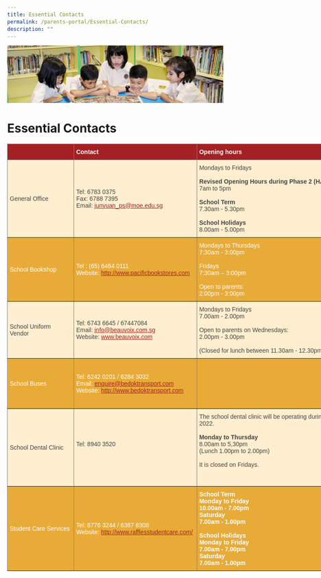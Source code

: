 ```yaml
---
title: Essential Contacts
permalink: /parents-portal/Essential-Contacts/
description: ""
---
```

![](/images/banner.gif)

Essential Contacts
==================

<style type="text/css">
.tg  {border-collapse:collapse;border-spacing:0;}
.tg td{border-color:black;border-style:solid;border-width:1px;font-family:Arial, sans-serif;font-size:14px;
  overflow:hidden;padding:10px 5px;word-break:normal;}
.tg th{border-color:black;border-style:solid;border-width:1px;font-family:Arial, sans-serif;font-size:14px;
  font-weight:normal;overflow:hidden;padding:10px 5px;word-break:normal;}
.tg .tg-gxat{background-color:#a52023;border-color:inherit;font-weight:bold;text-align:left;vertical-align:top}
.tg .tg-tw6x{background-color:#A52023;border-color:inherit;color:#FFF;font-weight:bold;text-align:left;vertical-align:middle}
.tg .tg-b6rr{background-color:#E8AB38;border-color:inherit;color:#A52023;text-align:left;text-decoration:underline;
  vertical-align:top}
.tg .tg-xiiv{background-color:#A52023;border-color:inherit;color:#FFF;font-weight:bold;text-align:left;vertical-align:top}
.tg .tg-r6xn{background-color:#FFEECF;border-color:inherit;color:#454545;text-align:left;vertical-align:middle}
.tg .tg-nqk2{background-color:#E8AB38;border-color:inherit;color:#FFF;text-align:left;vertical-align:middle}
.tg .tg-mycu{background-color:#E8AB38;border-color:inherit;color:#FFF;text-align:left;vertical-align:top}
.tg .tg-q0tg{background-color:#E8AB38;border-color:inherit;color:#FFF;text-align:center;vertical-align:middle}
.tg .tg-6e4t{background-color:#FFEECF;border-color:inherit;color:#454545;text-align:center;vertical-align:middle}
.tg .tg-9klb{background-color:#E8AB38;border-color:inherit;color:#FFF;font-weight:bold;text-align:left;vertical-align:top}
.tg .tg-q1bw{background-color:#E8AB38;border-color:inherit;color:#FFF;text-align:center;vertical-align:top}
</style>
<table class="tg" style="undefined;table-layout: fixed; width: 2308px">
<colgroup>
<col style="width: 155px">
<col style="width: 287px">
<col style="width: 726px">
<col style="width: 261px">
<col style="width: 879px">
</colgroup>
<thead>
  <tr>
    <th class="tg-xiiv"></th>
    <th class="tg-tw6x"><span style="font-weight:700;font-style:normal">Contact</span></th>
    <th class="tg-tw6x"><span style="font-weight:700;font-style:normal">Opening hours</span></th>
    <th class="tg-tw6x"><span style="font-weight:bold;color:#FFF;background-color:#A52023">Address</span></th>
    <th class="tg-gxat"><span style="color:#FFF">Other information</span></th>
  </tr>
</thead>
<tbody>
  <tr>
    <td class="tg-r6xn"><span style="color:#454545;background-color:#FFEECF">General Office</span></td>
    <td class="tg-r6xn"><span style="color:#454545;background-color:#FFEECF">Tel: 6783 0375</span><br><span style="color:#454545;background-color:#FFEECF">Fax: 6788 7395</span><br><span style="color:#454545;background-color:#FFEECF">Email: </span><a href="mailto:junyuan_ps@moe.edu.sg"><span style="text-decoration:underline;color:#A52023">junyuan_ps@moe.edu.sg</span></a></td>
    <td class="tg-r6xn"><span style="color:#454545;background-color:#FFEECF">Mondays to Fridays</span><br><br><span style="font-weight:bold">Revised Opening Hours during Phase 2 (HA)</span><br><span style="color:#454545;background-color:#FFEECF">7am to 5pm</span><br><br><span style="font-weight:bold">School Term</span><br><span style="color:#454545;background-color:#FFEECF">7.30am - 5.30pm</span><br><br><span style="font-weight:bold">School Holidays</span><br><span style="color:#454545;background-color:#FFEECF">8.00am - 5.00pm</span><br></td>
    <td class="tg-r6xn"><span style="color:#454545;background-color:#FFEECF">2 Tampines Street 91 Singapore 528906</span><br></td>
    <td class="tg-r6xn"><span style="color:#454545;background-color:#FFEECF">Closed on Sat, Sun and Public Holidays</span><br></td>
  </tr>
  <tr>
    <td class="tg-nqk2"><span style="color:#FFF;background-color:#E8AB38">School Bookshop</span></td>
    <td class="tg-nqk2"><span style="color:#FFF;background-color:#E8AB38">Tel : (65) 6464 0111</span><br><span style="color:#FFF;background-color:#E8AB38">Website: </span><a href="http://www.pacificbookstores.com/"><span style="text-decoration:underline;color:#A52023">http://www.pacificbookstores.com</span></a><br></td>
    <td class="tg-nqk2"><span style="color:#FFF;background-color:#E8AB38">Mondays to Thursdays</span><br><span style="color:#FFF;background-color:#E8AB38">7:30am - 3:00pm</span><br><br><span style="color:#FFF;background-color:#E8AB38">Fridays</span><br><span style="color:#FFF;background-color:#E8AB38">7:30am – 3:00pm</span><br><br><span style="color:#FFF;background-color:#E8AB38">Open to parents:</span><br><span style="color:#FFF;background-color:#E8AB38">2:00pm - 3:00pm</span><br></td>
    <td class="tg-nqk2"><span style="color:#FFF;background-color:#E8AB38">Pacific Bookstores Pte Ltd</span><br><span style="color:#FFF;background-color:#E8AB38">14 Arumugam Road #08-01</span><br><span style="color:#FFF;background-color:#E8AB38">LTC Building C Singapore 409959</span><br></td>
    <td class="tg-mycu"><span style="color:#FFF;background-color:#E8AB38">The bookshop is located on Level 1 near the canteen. You can purchase books, stationery, uniform, PE Attire and name tags from the school bookshop.</span><br><br><br></td>
  </tr>
  <tr>
    <td class="tg-r6xn"><span style="color:#454545;background-color:#FFEECF">School Uniform Vendor</span></td>
    <td class="tg-r6xn"><span style="color:#454545;background-color:#FFEECF">Tel: 6743 6645 / 67447084</span><br><span style="color:#454545;background-color:#FFEECF">Email: </span><a href="mailto:info@beauvoix.com.sg"><span style="text-decoration:underline;color:#A52023">info@beauvoix.com.sg</span></a><br><span style="color:#454545;background-color:#FFEECF">Website: </span><a href="http://www.beauvoix.com/"><span style="text-decoration:underline;color:#A52023">www.beauvoix.com</span></a></td>
    <td class="tg-r6xn"><span style="color:#454545;background-color:#FFEECF">Mondays to Fridays</span><br><span style="color:#454545;background-color:#FFEECF">7.00am - 2.00pm</span><br><br><span style="color:#454545;background-color:#FFEECF">Open to parents on Wednesdays:</span><br><span style="color:#454545;background-color:#FFEECF">2.00pm - 3.00pm</span><br><br><span style="color:#454545;background-color:#FFEECF">(Closed for lunch between 11.30am - 12.30pm)</span></td>
    <td class="tg-r6xn"><span style="color:#454545;background-color:#FFEECF">2 Sims Close</span><br><span style="color:#454545;background-color:#FFEECF">Gemini @Sims #03-08</span><br><span style="color:#454545;background-color:#FFEECF">Singapore 387298</span></td>
    <td class="tg-r6xn"><span style="color:#454545;background-color:#FFEECF">Alternatively, you may make your purchase online through Beau Voix's website or at their office in Sims Close.</span><br><br><span style="color:#454545;background-color:#FFEECF">Do Note: Beau Voix Uniform will charge a flat fee of $5.00 for all home delivery, regardless of the total purchase for all purchases done via their website.</span></td>
  </tr>
  <tr>
    <td class="tg-nqk2"><span style="color:#FFF;background-color:#E8AB38">School Buses</span></td>
    <td class="tg-nqk2"><span style="color:#FFF;background-color:#E8AB38">Tel: 6242 0201 / 6284 3032</span><br><span style="color:#FFF;background-color:#E8AB38">Email: </span><a href="mailto:enquire@bedoktransport.com"><span style="text-decoration:underline;color:#A52023">enquire@bedoktransport.com</span></a><br><span style="color:#FFF;background-color:#E8AB38">Website: </span><a href="http://www.bedoktransport.com/"><span style="text-decoration:underline;color:#A52023">http://www.bedoktransport.com</span></a></td>
    <td class="tg-q0tg"><span style="color:#FFF;background-color:#E8AB38">-</span></td>
    <td class="tg-nqk2"><span style="color:#FFF;background-color:#E8AB38">Bedok Transport</span><br><span style="color:#FFF;background-color:#E8AB38">Pte Ltd</span><br><span style="color:#FFF;background-color:#E8AB38">32 Defu Lane</span><br><span style="color:#FFF;background-color:#E8AB38">Singapore 539272</span></td>
    <td class="tg-b6rr"><a href="https://junyuanpri-moe-edu-sg-admin.cwp.sg/qql/slot/u1194/School%20Bus%20Services%202017-2019_Request%20Form%20REVISED.pdf"><span style="text-decoration:underline;color:#A52023">Letter to Parents_School Bus Services _Request Form</span></a><span style="color:#FFF;background-color:#E8AB38"> (Click to download)</span><br><br><a href="https://junyuanpri-moe-edu-sg-admin.cwp.sg/qql/slot/u1194/Letter%20to%20Parents_School%20Bus%20Services%202017_FINAL%20(1).pdf"><span style="text-decoration:underline;color:#A52023">Letter to Parents_School Bus Services</span></a><span style="color:#FFF;background-color:#E8AB38"> (Click to download)</span><br><br><span style="text-decoration:underline;color:#A52023">Details of School Bus Fares</span><br>![](/images/school_bus_fares_detail_2023.gif)
		</td>
  </tr>
  <tr>
    <td class="tg-r6xn"><span style="color:#454545;background-color:#FFEECF">School Dental Clinic</span></td>
    <td class="tg-r6xn"><span style="color:#454545;background-color:#FFEECF">Tel: 8940 3520</span><br><br></td>
    <td class="tg-r6xn"><span style="color:#454545;background-color:#FFEECF">The school dental clinic will be operating during the 1st and 3rd week of every month with effect from 27 June 2022.</span><br><br><span style="font-weight:bold">Monday to Thursday</span><br><span style="color:#454545;background-color:#FFEECF">8.00am to 5,30pm</span><br><span style="color:#454545;background-color:#FFEECF">(Lunch 1.00pm to 2.00pm)</span><br><br><span style="color:#454545;background-color:#FFEECF">It is closed on Fridays.</span><br><br><br></td>
    <td class="tg-6e4t"><span style="color:#454545;background-color:#FFEECF">-</span></td>
    <td class="tg-r6xn"><span style="color:#454545;background-color:#FFEECF">The School Dental Clinic is located on Level 1 across from the General Office.</span><br><br><span style="color:#454545;background-color:#FFEECF">For urgent cases during during clinic closure, please call School Dental Centre (HPB) at 6435 3782 for assistance.</span><br></td>
  </tr>
  <tr>
    <td class="tg-nqk2"><span style="color:#FFF;background-color:#E8AB38">Student Care Services</span></td>
    <td class="tg-nqk2"><span style="color:#FFF;background-color:#E8AB38">Tel: 8776 3244 / 6387 8308</span><br><span style="color:#FFF;background-color:#E8AB38">Website: </span><a href="http://www.rafflesstudentcare.com/"><span style="text-decoration:underline;color:#A52023">http://www.rafflesstudentcare.com/</span></a><span style="color:#FFF;background-color:#E8AB38"> </span></td>
    <td class="tg-9klb">School Term<br><span style="color:#FFF;background-color:#E8AB38">Monday to</span> <span style="color:#FFF;background-color:#E8AB38">Friday</span><br><span style="color:#FFF;background-color:#E8AB38">10.00am - 7.00pm</span><br><span style="color:#FFF;background-color:#E8AB38">Saturday</span><br><span style="color:#FFF;background-color:#E8AB38">7.00am - 1.00pm</span><br><br>School Holidays<br><span style="color:#FFF;background-color:#E8AB38">Monday to Friday</span><br><span style="color:#FFF;background-color:#E8AB38">7.00am - 7.00pm</span><br><span style="color:#FFF;background-color:#E8AB38">Saturday</span><br><span style="color:#FFF;background-color:#E8AB38">7.00am - 1.00pm</span></td>
    <td class="tg-nqk2"><span style="color:#FFF;background-color:#E8AB38">Raffles Student Care Centre LLP</span><br><span style="color:#FFF;background-color:#E8AB38">570</span><br><span style="color:#FFF;background-color:#E8AB38">Hougang Street 51</span><br><span style="color:#FFF;background-color:#E8AB38">#01-105</span><br><span style="color:#FFF;background-color:#E8AB38">Singapore 530570 </span></td>
    <td class="tg-q1bw"></td>
  </tr>
</tbody>
</table>